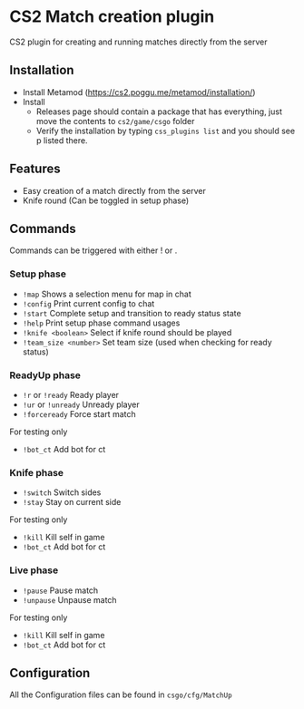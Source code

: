 CS2 Match creation plugin
==============

CS2 plugin for creating and running matches directly from the server

## Installation
* Install Metamod (https://cs2.poggu.me/metamod/installation/)
* Install 
    * Releases page should contain a package that has everything, just move the contents to `cs2/game/csgo` folder
    * Verify the installation by typing `css_plugins list` and you should see p listed there.

## Features
- Easy creation of a match directly from the server
- Knife round (Can be toggled in setup phase)


## Commands

Commands can be triggered with either ! or .

### Setup phase

- `!map` Shows a selection menu for map in chat
- `!config` Print current config to chat
- `!start` Complete setup and transition to ready status state
- `!help` Print setup phase command usages
- `!knife <boolean>` Select if knife round should be played
- `!team_size <number>` Set team size (used when checking for ready status)

### ReadyUp phase

- `!r` or `!ready` Ready player
- `!ur` or `!unready` Unready player
- `!forceready` Force start match

For testing only
- `!bot_ct` Add bot for ct

### Knife phase

- `!switch` Switch sides
- `!stay` Stay on current side

For testing only
- `!kill` Kill self in game
- `!bot_ct` Add bot for ct

### Live phase

- `!pause` Pause match
- `!unpause` Unpause match

For testing only
- `!kill` Kill self in game
- `!bot_ct` Add bot for ct

## Configuration

All the Configuration files can be found in `csgo/cfg/MatchUp`



